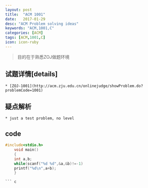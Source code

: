 ```yaml
---
layout: post
title:  "ACM 1001"
date:   2017-01-29
desc: "ACM Problem solving ideas"
keywords: "ACM,1001,C"
categories: [ACM]
tags: [ACM,1001,C]
icon: icon-ruby
---
```

> 目的在于熟悉ZOJ做题环境

## 试题详情[details]
	* [ZOJ-1001](http://acm.zju.edu.cn/onlinejudge/showProblem.do?problemCode=1001)
## 疑点解析
	* just a test problem, no level
## code
``` c
#include<stdio.h>
    void main()
    {
    int a,b;
    while(scanf("%d %d",&a,&b)!=-1)
    printf("%d\n",a+b);
    }

``` c

